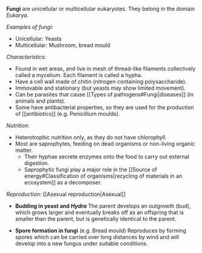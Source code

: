 **Fungi** are <span class="hi-green">unicellular or multicellular eukaryotes</span>. They belong in the domain *Eukarya*.

*Examples of fungi*:
- <span class="hi-blue">Unicellular</span>: Yeasts
- <span class="hi-blue">Multicellular</span>: Mushroom, bread mould

*Characteristics*:
- Found in <span class="hi-green">wet areas</span>, and live in mesh of thread-like filaments collectively called a <span class="hi-blue">mycelium</span>. Each filament is called a <span class="hi-blue">hypha</span>.
- Have a cell wall made of <span class="hi-blue">chitin</span> (nitrogen containing polysaccharide).
- <span class="hi-green">Immovable and stationary</span> (but yeasts may show limited movement).
- Can be <span class="hi-blue">parasites</span> that cause [[Types of pathogens#Fungi|diseases]] (in animals and plants).
- Some have <span class="hi-green">antibacterial properties</span>, so they are used for the production of [[antibiotics]] (e.g. Penicillium moulds).

*Nutrition*:
- <span class="hi-blue">Heterotrophic nutrition</span> only, as they do not have chlorophyll.
- Most are <span class="hi-blue">saprophytes</span>, feeding on dead organisms or non-living organic matter.
	- Their <span class="hi-green">hyphae secrete enzymes</span> onto the food to carry out <span class="hi-blue">external digestion</span>.
	- Saprophytic fungi play a major role in the [[Source of energy#Classification of organisms|recycling of materials in an ecosystem]] as a decomposer.

*Reproduction*: [[Asexual reproduction|Asexual]]
- **Budding in yeast and *Hydra***
  The parent develops an outgrowth (bud), which grows larger and eventually breaks off as an offspring that is smaller than the parent, but is genetically identical to the parent.

- **Spore formation in fungi** (e.g. Bread mould)
  Reproduces by forming spores which can be carried over long distances by wind and will develop into a new fungus under suitable conditions.
